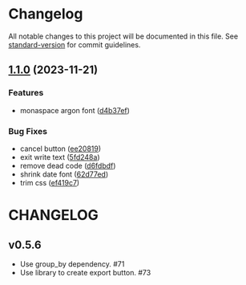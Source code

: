 # Changelog

All notable changes to this project will be documented in this file. See [standard-version](https://github.com/conventional-changelog/standard-version) for commit guidelines.

## [1.1.0](https://github.com/Terkwood/equanimity/compare/v1.0.0...v1.1.0) (2023-11-21)


### Features

* monaspace argon font ([d4b37ef](https://github.com/Terkwood/equanimity/commit/d4b37ef374e2ff366098d393021f9593feb588a7))


### Bug Fixes

* cancel button ([ee20819](https://github.com/Terkwood/equanimity/commit/ee208199a37b4793f807b618b9b6d0a8e7fe1f43))
* exit write text ([5fd248a](https://github.com/Terkwood/equanimity/commit/5fd248a46be283342f98d277ea5ae858fd6a9ff4))
* remove dead code ([d6fdbdf](https://github.com/Terkwood/equanimity/commit/d6fdbdf6bef0c211a70a13467224b14da27bf031))
* shrink date font ([62d77ed](https://github.com/Terkwood/equanimity/commit/62d77edd97b2104874e74f0288fd12e9ab6cac93))
* trim css ([ef419c7](https://github.com/Terkwood/equanimity/commit/ef419c7a8e8c0211e8a9dd089ef95f0bc9999d6f))

# CHANGELOG

## v0.5.6

- Use group_by dependency. #71
- Use library to create export button. #73
